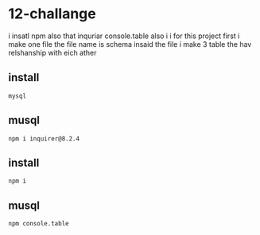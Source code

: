 # 12-challange

i insatl npm 
also that inquriar
console.table also i i for this project
first i make one file the file name is schema 
insaid the file i make 3 table the hav relshanship with eich ather



## install

```
mysql
```

## musql

```
npm i inquirer@8.2.4
```


## install

```
npm i
```

## musql

```
npm console.table
```
